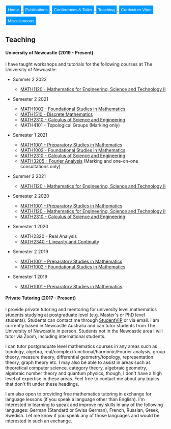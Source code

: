 <html>
<head>
<style>
.button {
  background-color: #0099ff; /* Green */
  border: none;
  color: white;
  padding: 6px 6px;
  text-align: center;
  text-decoration: none;
  display: inline-block;
  font-size: 13px;
  margin: 4px 2px;
  transition-duration: 0.4s;
  cursor: pointer;
}

.button1 {
  background-color: white; 
  color: black; 
  border: 2px solid #0099ff;
  border-radius: 8px;
}

.button1:hover {
  background-color: #0099ff;
  color: white;
}

.center {
  margin: auto;
  width: 100%;
  border: 0px solid #73AD21;
  padding: 0px;
  display: flex;
  justify-content: center;
  align-items: center;
}

</style>
</head>
<body>
 
<div class="center">
<a href="https://max-carter-math.github.io/"> <button class="button button1"> Home </button> </a><!--
--><a href="./publications.html"> <button class="button button1"> Publications </button> </a><!--
--><a href="./conf_talks.html"> <button class="button button1"> Conferences & Talks </button> </a><!--
--><a href="./teaching.html"> <button class="button button1"> Teaching </button> </a><!--
--><a href="./CV.pdf"> <button class="button button1"> Curriculum Vitae </button> </a><!--
--><a href="./other.html"> <button class="button button1"> Miscellaneous </button> </a>
</div>

</body>
</html>

## Teaching

#### University of Newcastle (2019 - Present)

I have taught workshops and tutorials for the following courses at The University of Newcastle:

* Summer 2 2022
  * [MATH1120 - Mathematics for Engineering, Science and Technology II](https://www.newcastle.edu.au/course/MATH1120)

* Semester 2 2021
  * [MATH1002 - Foundational Studies in Mathematics](https://www.newcastle.edu.au/course/MATH1002)
  * [MATH1510 - Discrete Mathematics](https://www.newcastle.edu.au/course/MATH1510)
  * [MATH2310 - Calculus of Science and Engineering](https://www.newcastle.edu.au/course/MATH2310)
  * MATH4101 - Topological Groups (Marking only)

* Semester 1 2021
  * [MATH1001 - Preparatory Studies in Mathematics](https://www.newcastle.edu.au/course/MATH1001)
  * [MATH1002 - Foundational Studies in Mathematics](https://www.newcastle.edu.au/course/MATH1002)
  * [MATH2310 - Calculus of Science and Engineering](https://www.newcastle.edu.au/course/MATH2310)
  * [MATH3205 - Fourier Analysis](https://www.newcastle.edu.au/course/MATH3205) (Marking and one-on-one consultations only)

* Summer 2 2021
  * [MATH1120 - Mathematics for Engineering, Science and Technology II](https://www.newcastle.edu.au/course/MATH1120)

* Semester 2 2020
  * [MATH1001 - Preparatory Studies in Mathematics](https://www.newcastle.edu.au/course/MATH1001)
  * [MATH1120 - Mathematics for Engineering, Science and Technology II](https://www.newcastle.edu.au/course/MATH1120)
  * [MATH2310 - Calculus of Science and Engineering](https://www.newcastle.edu.au/course/MATH2310)

* Semester 1 2020
  * MATH2320 - Real Analysis
  * [MATH2340 - Linearity and Continuity](https://www.newcastle.edu.au/course/MATH2340)

* Semester 2 2019
  * [MATH1001 - Preparatory Studies in Mathematics](https://www.newcastle.edu.au/course/MATH1001)
  * [MATH1002 - Foundational Studies in Mathematics](https://www.newcastle.edu.au/course/MATH1002)

* Semester 1 2019
  * [MATH1001 - Preparatory Studies in Mathematics](https://www.newcastle.edu.au/course/MATH1001)


#### Private Tutoring (2017 - Present)

I provide private tutoring and mentoring for university level mathematics students studying at postgraduate level (e.g. Master's or PhD level students). Students can contact me through [StudentVIP](https://studentvip.com.au/tutors/10234/max) or via email. I am currently based in Newcastle Australia and can tutor students from The University of Newcastle in person. Students not in the Newcastle area I will tutor via Zoom, including international students.

I can tutor postgraduate level mathematics courses in any areas such as topology, algebra, real/complex/functional/harmonic/Fourier analysis, group theory, measure theory, differential geometry/topology, representation theory, graph theory etc. I may also be able to assist in areas such as theoretical computer science, category theory, algebraic geometry, algebraic number theory and quantum physics, though, I don't have a high level of expertise in these areas. Feel free to contact me about any topics that don't fit under these headings.

I am also open to providing free mathematics tutoring in exchange for language lessons (if you speak a language other than English). I'm interested in learning to speak and improve my skills in any of the following languages: German (Standard or Swiss German), French, Russian, Greek, Swedish. Let me know if you speak any of those languages and would be interested in such an exchange.
